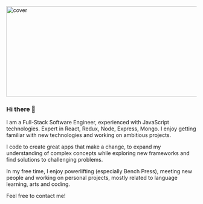 
<img src="https://codersera.com/blog/wp-content/uploads/2020/10/javascript-frameworks.jpg" alt="cover" width="1000" height="240"> 

### Hi there 👋

I am a Full-Stack Software Engineer, experienced with JavaScript technologies. Expert in React, Redux, Node, Express, Mongo. I enjoy getting familiar with new technologies and working on ambitious projects.

I code to create great apps that make a change, to expand my understanding of complex concepts while exploring new frameworks and find solutions to challenging problems.

In my free time, I enjoy powerlifting (especially Bench Press), meeting new people and working on personal projects, mostly related to language learning, arts and coding. 

Feel free to contact me!
